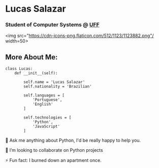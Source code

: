 # Lucas Salazar

### Student of Computer Systems @ [UFF](https://www.uff.br/)

<img src="https://cdn-icons-png.flaticon.com/512/1123/1123882.png"/ width=50>

## More About Me:

```
class Lucas:
    def __init__(self):

        self.name = 'Lucas Salazar'
        self.nationality = 'Brazilian'

        self.languages = [
            'Portuguese',
            'English'
        ]

        self.technologies = [
            'Python',
            'JavaScript'
        ]
```

💬 Ask me anything about Python, I'd be really happy to help you.

👯 I’m looking to collaborate on Python projects

⚡ Fun fact: I burned down an apartment once.
